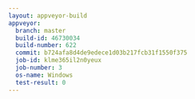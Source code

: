```yaml
---
layout: appveyor-build
appveyor:
  branch: master
  build-id: 46730034
  build-number: 622
  commit: b724afa8d4de9edece1d03b217fcb31f1550f375
  job-id: klme365il2n0yeux
  job-number: 3
  os-name: Windows
  test-result: 0
---
```

